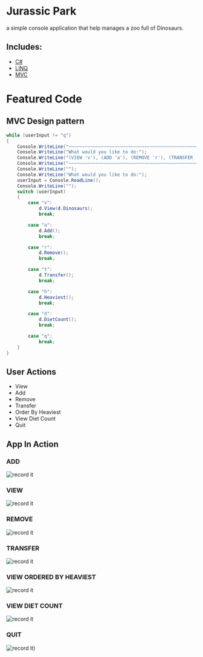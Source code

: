 # Jurassic Park

a simple console application that help manages a zoo full of Dinosaurs. 

## Includes:

- [C#](https://docs.microsoft.com/en-us/dotnet/csharp/)
- [LINQ](https://docs.microsoft.com/en-us/dotnet/csharp/programming-guide/concepts/linq/)
- [MVC](https://dotnet.microsoft.com/apps/aspnet/mvc)

# Featured Code
## MVC Design pattern
```C#
while (userInput != "q")
{
    Console.WriteLine("~~~~~~~~~~~~~~~~~~~~~~~~~~~~~~~~~~~~~~~~~~~~~~~~~~~~~~~~~~~~~~~~~~~~~~~~~~~~~~~~~~~~~~~~~~~~~~~~~~~~~~~~~~~~~~~~~~~~~~~~~~~~~~~~~~~~~~~~~~~~~~");
    Console.WriteLine("What would you like to do:");
    Console.WriteLine("(VIEW 'v'), (ADD 'a'), (REMOVE 'r'), (TRANSFER 't'), (VIEW ORDERED BY HEAVIEST 'h'), (DIET COUNT 'd'), (QUIT 'q')");
    Console.WriteLine("~~~~~~~~~~~~~~~~~~~~~~~~~~~~~~~~~~~~~~~~~~~~~~~~~~~~~~~~~~~~~~~~~~~~~~~~~~~~~~~~~~~~~~~~~~~~~~~~~~~~~~~~~~~~~~~~~~~~~~~~~~~~~~~~~~~~~~~~~~~~~~");
    Console.WriteLine("");
    Console.WriteLine("What would you like to do:");
    userInput = Console.ReadLine();
    Console.WriteLine("");
    switch (userInput)
    {
        case "v":
            d.View(d.Dinosaurs);
            break;

        case "a":
            d.Add();
            break;

        case "r":
            d.Remove();
            break;

        case "t":
            d.Transfer();
            break;

        case "h":
            d.Heaviest();
            break;

        case "d":
            d.DietCount();
            break;

        case "q":
            break;
    }
}
```

## User Actions

- View
- Add
- Remove
- Transfer
- Order By Heaviest
- View Diet Count
- Quit

## App In Action

### ADD
![record it](http://g.recordit.co/7DWFBFXk2r.gif)

### VIEW
![record it](http://g.recordit.co/XFacRTngBP.gif)

### REMOVE
![record it](http://g.recordit.co/cAt6EevvSD.gif)

### TRANSFER
![record it](http://g.recordit.co/rMkr1hQr9s.gif)

### VIEW ORDERED BY HEAVIEST
![record it](http://g.recordit.co/rG6rRECFMG.gif)

### VIEW DIET COUNT
![record it](http://g.recordit.co/6CYWoJ8lIM.gif)

### QUIT
![record it](http://g.recordit.co/am4fLNjed5.gif))
